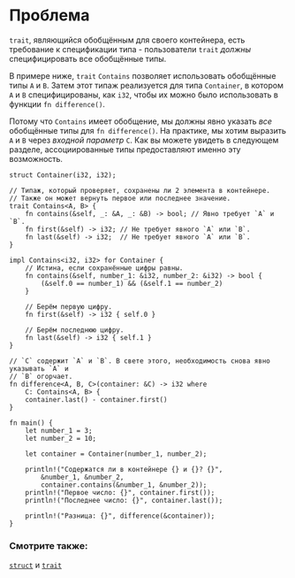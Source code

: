# Проблема

`trait`, являющийся обобщённым для своего контейнера, есть требование к спецификации типа - пользователи `trait` *должны* специфицировать все обобщённые типы.

В примере ниже, `trait` `Contains` позволяет 
использовать обобщённые типы `A` и `B`.
Затем этот типаж реализуется для типа `Container`, в 
котором `A` и `B` специфицированы, как 
`i32`, чтобы их можно было использовать в функции 
`fn difference()`.

Потому что `Contains` имеет обобщение, мы должны 
явно указать *все* обобщённые типы для 
`fn difference()`. На практике, мы хотим выразить 
`A` и `B` через *входной 
параметр* `C`. Как вы можете увидеть в следующем 
разделе, ассоциированные типы предоставляют именно эту 
возможность.

```rust,editable
struct Container(i32, i32);

// Типаж, который проверяет, сохранены ли 2 элемента в контейнере.
// Также он может вернуть первое или последнее значение.
trait Contains<A, B> {
    fn contains(&self, _: &A, _: &B) -> bool; // Явно требует `A` и `B`.
    fn first(&self) -> i32; // Не требует явного `A` или `B`.
    fn last(&self) -> i32;  // Не требует явного `A` или `B`.
}

impl Contains<i32, i32> for Container {
    // Истина, если сохранённые цифры равны.
    fn contains(&self, number_1: &i32, number_2: &i32) -> bool {
        (&self.0 == number_1) && (&self.1 == number_2)
    }

    // Берём первую цифру.
    fn first(&self) -> i32 { self.0 }

    // Берём последнюю цифру.
    fn last(&self) -> i32 { self.1 }
}

// `C` содержит `A` и `B`. В свете этого, необходимость снова явно указывать `A` и
// `B` огорчает.
fn difference<A, B, C>(container: &C) -> i32 where
    C: Contains<A, B> {
    container.last() - container.first()
}

fn main() {
    let number_1 = 3;
    let number_2 = 10;

    let container = Container(number_1, number_2);

    println!("Содержатся ли в контейнере {} и {}? {}",
        &number_1, &number_2,
        container.contains(&number_1, &number_2));
    println!("Первое число: {}", container.first());
    println!("Последнее число: {}", container.last());

    println!("Разница: {}", difference(&container));
}
```

### Смотрите также:

[`struct`](../../custom_types/structs.md) и [`trait`](../../trait.md)
